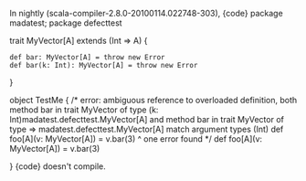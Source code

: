 In nightly (scala-compiler-2.8.0-20100114.022748-303),
{code}
package madatest; package defecttest


trait MyVector[A] extends (Int => A) {

    def bar: MyVector[A] = throw new Error
    def bar(k: Int): MyVector[A] = throw new Error

}

object TestMe {
    /*
    error: ambiguous reference to overloaded definition,
    both method bar in trait MyVector of type (k: Int)madatest.defecttest.MyVector[A]
    and  method bar in trait MyVector of type => madatest.defecttest.MyVector[A]
    match argument types (Int)
    def foo[A](v: MyVector[A]) = v.bar(3)
                                   ^
    one error found
    */
    def foo[A](v: MyVector[A]) = v.bar(3)

}
{code}
doesn't compile.
